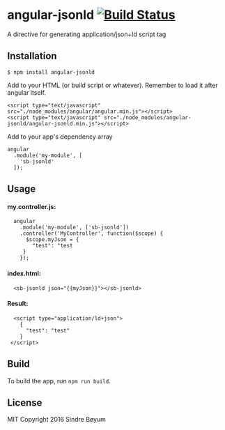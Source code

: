 # angular-jsonld [![Build Status](https://travis-ci.org/boyum/angular-jsonld.svg?branch=master)](https://travis-ci.org/boyum/angular-jsonld)
A directive for generating application/json+ld script tag

## Installation
``` 
$ npm install angular-jsonld
``` 

Add to your HTML (or build script or whatever). Remember to load it after angular itself.
```
<script type="text/javascript" src="./node_modules/angular/angular.min.js"></script>
<script type="text/javascript" src="./node_modules/angular-jsonld/angular-jsonld.min.js"></script>
```

Add to your app's dependency array
``` 
angular
  .module('my-module', [
    'sb-jsonld'
  ]);
```

## Usage
#### my.controller.js:
```
  angular
    .module('my-module', ['sb-jsonld'])
    .controller('MyController', function($scope) {
      $scope.myJson = {
        "test": "test
     }
    });
```
#### index.html:
```
  <sb-jsonld json="{{myJson}}"></sb-jsonld>
```

#### Result:
```
  <script type="application/ld+json">
    {
      "test": "test"
    }
 </script>
```

## Build
To build the app, run `npm run build`.


## License

MIT
Copyright 2016 Sindre Bøyum
